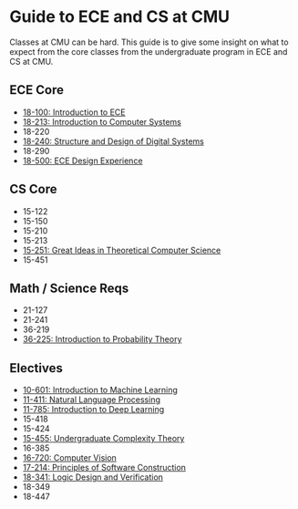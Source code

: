 # Guide to ECE and CS at CMU

Classes at CMU can be hard. This guide is to give some insight on
what to expect from the core classes from the undergraduate program
in ECE and CS at CMU.

## ECE Core

- [18-100: Introduction to ECE](ece_core/18100.md)
- [18-213: Introduction to Computer Systems](ece_core/18213.md)
- 18-220
- [18-240: Structure and Design of Digital Systems](ece_core/18240.md)
- 18-290
- [18-500: ECE Design Experience](ece_core/18500.md)

## CS Core

- 15-122
- 15-150
- 15-210
- 15-213
- [15-251: Great Ideas in Theoretical Computer Science](cs_core/15251.md)
- 15-451

## Math / Science Reqs

- 21-127
- 21-241
- 36-219
- [36-225: Introduction to Probability Theory](math_science_reqs/36225.md)


## Electives

- [10-601: Introduction to Machine Learning](electives/10601.md)
- [11-411: Natural Language Processing](electives/11411.md)
- [11-785: Introduction to Deep Learning](electives/11785.md)
- 15-418
- 15-424
- [15-455: Undergraduate Complexity Theory](electives/15455.md)
- 16-385
- [16-720: Computer Vision](electives/16720.md)
- [17-214: Principles of Software Construction](electives/17214.md)
- [18-341: Logic Design and Verification](electives/18341.md)
- 18-349
- 18-447
